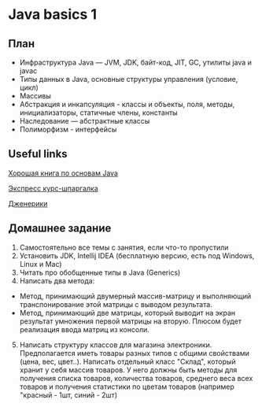 # Java basics 1

## План

* Инфраструктура Java — JVM, JDK, байт-код, JIT, GC, утилиты java и javac
* Типы данных в Java, основные структуры управления (условие, цикл)
* Массивы
* Абстракция и инкапсуляция - классы и объекты, поля, методы, инициализаторы, статичные члены, константы
* Наследование — абстрактные классы
* Полиморфизм - интерфейсы

## Useful links
[Хорошая книга по основам Java](https://vk.com/wall-54530371_1604)

[Экспресс курс-шпаргалка](http://developer.alexanderklimov.ru/android/java/java.php)

[Дженерики](http://www.quizful.net/post/java-generics-tutorial)

## Домашнее задание

1) Самостоятельно все темы с занятия, если что-то пропустили
2) Установить JDK, Intellij IDEA (бесплатную версию, есть под Windows, Linux и Mac)
3) Читать про обобщенные типы в Java (Generics)
4) Написать два метода:
  * Метод, принимающий двумерный массив-матрицу и выполняющий транспонирование этой матрицы с выводом результата.
  * Метод, принимающий две матрицы, который выводит на экран результат умножения первой матрицы на вторую.
Плюсом будет реализация ввода матриц из консоли.
5) Написать структуру классов для магазина электроники. Предполагается иметь товары разных типов с общими свойствами (цена, вес, цвет..). 
Написать отдельный класс "Склад", который хранит у себя массив товаров. У него должны быть методы для получения списка товаров, количества товаров, среднего веса всех товаров и получения статистики по цветам товаров (например "красный - 1шт, синий - 2шт)
